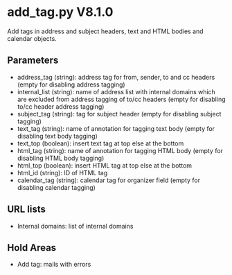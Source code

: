 add_tag.py V8.1.0
=================

Add tags in address and subject headers, text and HTML bodies and calendar objects.

## Parameters
* address_tag (string): address tag for from, sender, to and cc headers (empty for disabling address tagging)
* internal_list (string): name of address list with internal domains which are excluded from address tagging of to/cc headers (empty for disabling to/cc header address tagging)
* subject_tag (string): tag for subject header (empty for disabling subject tagging)
* text_tag (string): name of annotation for tagging text body (empty for disabling text body tagging)
* text_top (boolean): insert text tag at top else at the bottom
* html_tag (string): name of annotation for tagging HTML body (empty for disabling HTML body tagging)
* html_top (boolean): insert HTML tag at top else at the bottom
* html_id (string): ID of HTML tag
* calendar_tag (string): calendar tag for organizer field (empty for disabling calendar tagging)

## URL lists
* Internal domains: list of internal domains

## Hold Areas
* Add tag: mails with errors
